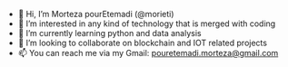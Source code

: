 - 👋 Hi, I’m Morteza pourEtemadi (@morieti)
- 👀 I’m interested in any kind of technology that is merged with coding
- 🌱 I’m currently learning python and data analysis 
- 💞️ I’m looking to collaborate on blockchain and IOT related projects
- 📫 You can reach me via my Gmail: pouretemadi.morteza@gmail.com

